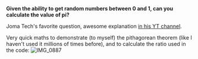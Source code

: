 **Given the ability to get random numbers between 0 and 1, can you calculate the value of pi?**

Joma Tech's favorite question, awesome explanation [in his YT channel](https://youtu.be/pvimAM_SLic).

Very quick maths to demonstrate (to myself) the pithagorean theorem (like I haven't used it millions of times before), and to calculate the ratio used in the code:
![IMG_0887](https://user-images.githubusercontent.com/4640571/114291583-31e2b600-9a4e-11eb-85dc-b4e488dc6281.jpg)
